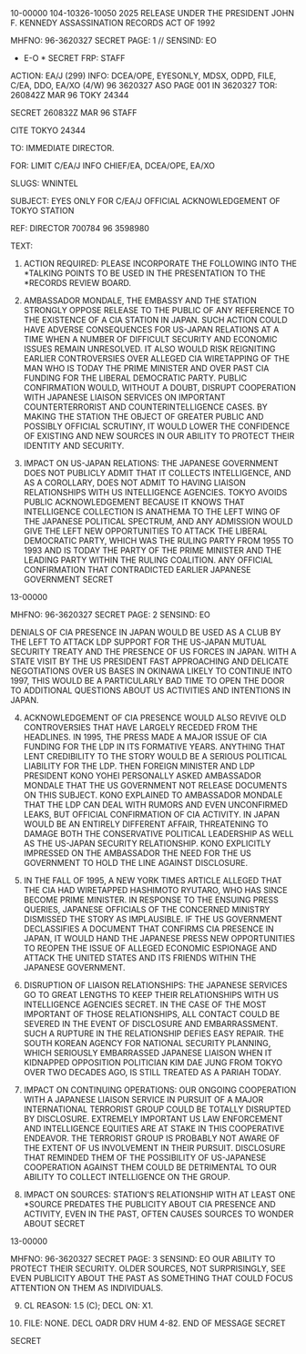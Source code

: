 10-00000
104-10326-10050
2025 RELEASE UNDER THE PRESIDENT JOHN F. KENNEDY ASSASSINATION RECORDS ACT OF 1992

MHFNO: 96-3620327 SECRET PAGE: 1
// SENSIND: EO
* E-O * SECRET FRP:
STAFF

ACTION: EA/J (299) INFO: DCEA/OPE, EYESONLY, MDSX, ODPD, FILE, C/EA,
DDO, EA/XO (4/W)
96 3620327 ASO PAGE 001 IN 3620327
TOR: 260842Z MAR 96 TOKY 24344

SECRET 260832Z MAR 96 STAFF

CITE TOKYO 24344

TO: IMMEDIATE DIRECTOR.

FOR: LIMIT C/EA/J INFO CHIEF/EA, DCEA/OPE, EA/XO

SLUGS: WNINTEL

SUBJECT: EYES ONLY FOR C/EA/J OFFICIAL ACKNOWLEDGEMENT OF TOKYO
STATION

REF: DIRECTOR 700784 96 3598980

TEXT:

1. ACTION REQUIRED: PLEASE INCORPORATE THE FOLLOWING INTO THE
*TALKING POINTS TO BE USED IN THE PRESENTATION TO THE<JFK>
*<ASSASSINATION>RECORDS REVIEW BOARD.

2. AMBASSADOR MONDALE, THE EMBASSY AND THE STATION STRONGLY
OPPOSE RELEASE TO THE PUBLIC OF ANY REFERENCE TO THE EXISTENCE OF A
CIA STATION IN JAPAN. SUCH ACTION COULD HAVE ADVERSE CONSEQUENCES
FOR US-JAPAN RELATIONS AT A TIME WHEN A NUMBER OF DIFFICULT SECURITY
AND ECONOMIC ISSUES REMAIN UNRESOLVED. IT ALSO WOULD RISK REIGNITING
EARLIER CONTROVERSIES OVER ALLEGED CIA WIRETAPPING OF THE MAN WHO IS
TODAY THE PRIME MINISTER AND OVER PAST CIA FUNDING FOR THE LIBERAL
DEMOCRATIC PARTY. PUBLIC CONFIRMATION WOULD, WITHOUT A DOUBT,
DISRUPT COOPERATION WITH JAPANESE LIAISON SERVICES ON IMPORTANT
COUNTERTERRORIST AND COUNTERINTELLIGENCE CASES. BY MAKING THE
STATION THE OBJECT OF GREATER PUBLIC AND POSSIBLY OFFICIAL SCRUTINY,
IT WOULD LOWER THE CONFIDENCE OF EXISTING AND NEW SOURCES IN OUR
ABILITY TO PROTECT THEIR IDENTITY AND SECURITY.

3. IMPACT ON US-JAPAN RELATIONS: THE JAPANESE GOVERNMENT DOES
NOT PUBLICLY ADMIT THAT IT COLLECTS INTELLIGENCE, AND AS A COROLLARY,
DOES NOT ADMIT TO HAVING LIAISON RELATIONSHIPS WITH US INTELLIGENCE
AGENCIES. TOKYO AVOIDS PUBLIC ACKNOWLEDGEMENT BECAUSE IT KNOWS THAT
INTELLIGENCE COLLECTION IS ANATHEMA TO THE LEFT WING OF THE JAPANESE
POLITICAL SPECTRUM, AND ANY ADMISSION WOULD GIVE THE LEFT NEW
OPPORTUNITIES TO ATTACK THE LIBERAL DEMOCRATIC PARTY, WHICH WAS THE
RULING PARTY FROM 1955 ΤΟ 1993 AND IS TODAY THE PARTY OF THE PRIME
MINISTER AND THE LEADING PARTY WITHIN THE RULING COALITION. ANY
OFFICIAL CONFIRMATION THAT CONTRADICTED EARLIER JAPANESE GOVERNMENT
SECRET

13-00000

MHFNO: 96-3620327 SECRET PAGE: 2
SENSIND: EO

DENIALS OF CIA PRESENCE IN JAPAN WOULD BE USED AS A CLUB BY THE LEFT
TO ATTACK LDP SUPPORT FOR THE US-JAPAN MUTUAL SECURITY TREATY AND THE
PRESENCE OF US FORCES IN JAPAN. WITH A STATE VISIT BY THE US
PRESIDENT FAST APPROACHING AND DELICATE NEGOTIATIONS OVER US BASES IN
OKINAWA LIKELY TO CONTINUE INTO 1997, THIS WOULD BE A PARTICULARLY
BAD TIME TO OPEN THE DOOR TO ADDITIONAL QUESTIONS ABOUT US ACTIVITIES
AND INTENTIONS IN JAPAN.

4. ACKNOWLEDGEMENT OF CIA PRESENCE WOULD ALSO REVIVE OLD
CONTROVERSIES THAT HAVE LARGELY RECEDED FROM THE HEADLINES. IN 1995,
THE PRESS MADE A MAJOR ISSUE OF CIA FUNDING FOR THE LDP IN ITS
FORMATIVE YEARS. ANYTHING THAT LENT CREDIBILITY TO THE STORY WOULD
BE A SERIOUS POLITICAL LIABILITY FOR THE LDP. THEN FOREIGN MINISTER
AND LDP PRESIDENT KONO YOHEI PERSONALLY ASKED AMBASSADOR MONDALE THAT
THE US GOVERNMENT NOT RELEASE DOCUMENTS ON THIS SUBJECT. ΚΟΝΟ
EXPLAINED TO AMBASSADOR MONDALE THAT THE LDP CAN DEAL WITH RUMORS AND
EVEN UNCONFIRMED LEAKS, BUT OFFICIAL CONFIRMATION OF CIA ACTIVITY. IN
JAPAN WOULD BE AN ENTIRELY DIFFERENT AFFAIR, THREATENING TO DAMAGE
BOTH THE CONSERVATIVE POLITICAL LEADERSHIP AS WELL AS THE US-JAPAN
SECURITY RELATIONSHIP. KONO EXPLICITLY IMPRESSED ON THE AMBASSADOR
THE NEED FOR THE US GOVERNMENT TO HOLD THE LINE AGAINST DISCLOSURE.

5. IN THE FALL OF 1995, A NEW YORK TIMES ARTICLE ALLEGED THAT
THE CIA HAD WIRETAPPED HASHIMOTO RYUTARO, WHO HAS SINCE BECOME PRIME
MINISTER. IN RESPONSE TO THE ENSUING PRESS QUERIES, JAPANESE
OFFICIALS OF THE CONCERNED MINISTRY DISMISSED THE STORY AS
IMPLAUSIBLE. IF THE US GOVERNMENT DECLASSIFIES A DOCUMENT THAT
CONFIRMS CIA PRESENCE IN JAPAN, IT WOULD HAND THE JAPANESE PRESS NEW
OPPORTUNITIES TO REOPEN THE ISSUE OF ALLEGED ECONOMIC ESPIONAGE AND
ATTACK THE UNITED STATES AND ITS FRIENDS WITHIN THE JAPANESE
GOVERNMENT.

6. DISRUPTION OF LIAISON RELATIONSHIPS: THE JAPANESE SERVICES
GO TO GREAT LENGTHS TO KEEP THEIR RELATIONSHIPS WITH US INTELLIGENCE
AGENCIES SECRET. IN THE CASE OF THE MOST IMPORTANT OF THOSE
RELATIONSHIPS, ALL CONTACT COULD BE SEVERED IN THE EVENT OF
DISCLOSURE AND EMBARRASSMENT. SUCH A RUPTURE IN THE RELATIONSHIP
DEFIES EASY REPAIR. THE SOUTH KOREAN AGENCY FOR NATIONAL SECURITY
PLANNING, WHICH SERIOUSLY EMBARRASSED JAPANESE LIAISON WHEN IT
KIDNAPPED OPPOSITION POLITICIAN KIM DAE JUNG FROM TOKYO OVER TWO
DECADES AGO, IS STILL TREATED AS A PARIAH TODAY.

7. IMPACT ON CONTINUING OPERATIONS: OUR ONGOING COOPERATION
WITH A JAPANESE LIAISON SERVICE IN PURSUIT OF A MAJOR INTERNATIONAL
TERRORIST GROUP COULD BE TOTALLY DISRUPTED BY DISCLOSURE. EXTREMELY
IMPORTANT US LAW ENFORCEMENT AND INTELLIGENCE EQUITIES ARE AT STAKE
IN THIS COOPERATIVE ENDEAVOR. THE TERRORIST GROUP IS PROBABLY NOT
AWARE OF THE EXTENT OF US INVOLVEMENT IN THEIR PURSUIT. DISCLOSURE
THAT REMINDED THEM OF THE POSSIBILITY OF US-JAPANESE COOPERATION
AGAINST THEM COULD BE DETRIMENTAL TO OUR ABILITY TO COLLECT
INTELLIGENCE ON THE GROUP.

8. IMPACT ON SOURCES: STATION'S RELATIONSHIP WITH AT LEAST ONE
*SOURCE PREDATES THE<JFK ASSASSINATION.> PUBLICITY ABOUT CIA PRESENCE
AND ACTIVITY, EVEN IN THE PAST, OFTEN CAUSES SOURCES TO WONDER ABOUT
SECRET

13-00000

MHFNO: 96-3620327 SECRET PAGE: 3
SENSIND: EO
OUR ABILITY TO PROTECT THEIR SECURITY. OLDER SOURCES, NOT
SURPRISINGLY, SEE EVEN PUBLICITY ABOUT THE PAST AS SOMETHING THAT
COULD FOCUS ATTENTION ON THEM AS INDIVIDUALS.

9. CL REASON: 1.5 (C); DECL ON: X1.

10. FILE: NONE. DECL OADR DRV HUM 4-82.
END OF MESSAGE
SECRET

SECRET
